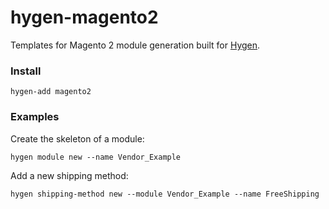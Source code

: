 # hygen-magento2

Templates for Magento 2 module generation built for [Hygen](https://www.hygen.io/).

### Install

    hygen-add magento2

### Examples

Create the skeleton of a module:

    hygen module new --name Vendor_Example

Add a new shipping method:

    hygen shipping-method new --module Vendor_Example --name FreeShipping
